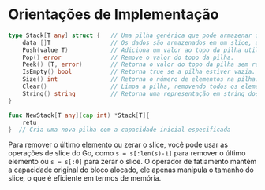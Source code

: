 # Orientações de Implementação

```go
type Stack[T any] struct {   // Uma pilha genérica que pode armazenar qualquer tipo de dado.
    data []T                 // Os dados são armazenados em um slice, a capacidade do slice é a capacidade da pilha.
    Push(value T)            // Adiciona um valor ao topo da pilha utilizando append.
    Pop() error              // Remove o valor do topo da pilha.
    Peek() (T, error)        // Retorna o valor do topo da pilha sem removê-lo.
    IsEmpty() bool           // Retorna true se a pilha estiver vazia.
    Size() int               // Retorna o número de elementos na pilha. Isso equivale ao tamanho do slice.
    Clear()                  // Limpa a pilha, removendo todos os elementos.
    String() string          // Retorna uma representação em string dos elementos da pilha para efeitos de debug.
}

func NewStack[T any](cap int) *Stack[T]{
    retu
}  // Cria uma nova pilha com a capacidade inicial especificada
```

Para remover o último elemento ou zerar o slice, você pode usar as operações de slice do Go, como `s = s[:len(s)-1]` para remover o último elemento ou `s = s[:0]` para zerar o slice. O operador de fatiamento mantém a capacidade original do bloco alocado, ele apenas manipula o tamanho do slice, o que é eficiente em termos de memória.
